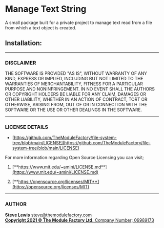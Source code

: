 # Manage Text String

A small package built for a private project to manage text read from a file from which a text object is created.

## Installation:


***
### **DISCLAIMER**<br>
THE SOFTWARE IS PROVIDED "AS IS", WITHOUT WARRANTY OF ANY KIND, EXPRESS OR IMPLIED, INCLUDING BUT NOT LIMITED
TO THE WARRANTIES OF MERCHANTABILITY, FITNESS FOR A PARTICULAR PURPOSE AND NONINFRINGEMENT. IN NO EVENT SHALL
THE AUTHORS OR COPYRIGHT HOLDERS BE LIABLE FOR ANY CLAIM, DAMAGES OR OTHER LIABILITY, WHETHER IN AN ACTION OF
CONTRACT, TORT OR OTHERWISE, ARISING FROM, OUT OF OR IN CONNECTION WITH THE SOFTWARE OR THE USE OR OTHER
DEALINGS IN THE SOFTWARE.

***
### **LICENSE DETAILS**
* [https://github.com/TheModuleFactory/file-system-tree/blob/main/LICENSE](https://github.com/TheModuleFactory/file-system-tree/blob/main/LICENSE)

For more information regarding Open Source Licensing you can visit;<br>
1. [**https://www.mit.edu/~amini/LICENSE.md**](https://www.mit.edu/~amini/LICENSE.md)

2. [**https://opensource.org/licenses/MIT**](https://opensource.org/licenses/MIT)

***
### **AUTHOR**
**Steve Lewis** <steve@themodulefactory.com><br>
[**Copyright 2021 &copy; The Module Factory Ltd.** Company Number; 09989173](https://www.themodulefactory.com)